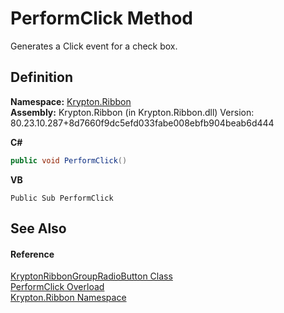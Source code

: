 # PerformClick Method


Generates a Click event for a check box.



## Definition
**Namespace:** <a href="1e9bc734-cff9-e9b8-f013-94cdac669794.md">Krypton.Ribbon</a>  
**Assembly:** Krypton.Ribbon (in Krypton.Ribbon.dll) Version: 80.23.10.287+8d7660f9dc5efd033fabe008ebfb904beab6d444

**C#**
``` C#
public void PerformClick()
```
**VB**
``` VB
Public Sub PerformClick
```



## See Also


#### Reference
<a href="5098dccc-452d-0ea5-db6e-40fc48def2a4.md">KryptonRibbonGroupRadioButton Class</a>  
<a href="fc76ad74-1bed-24de-c7b8-5754a96f3c21.md">PerformClick Overload</a>  
<a href="1e9bc734-cff9-e9b8-f013-94cdac669794.md">Krypton.Ribbon Namespace</a>  

